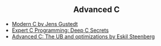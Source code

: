 <div align="center">
<h2>Advanced C</h2>
</div>

- [Modern C by Jens Gustedt](https://www.manning.com/books/modern-c)
- [Expert C Programming: Deep C Secrets](https://www.goodreads.com/book/show/198207.Expert_C_Programming)
- [Advanced C: The UB and optimizations by Eskil Steenberg](https://www.youtube.com/watch?v=w3_e9vZj7D8)